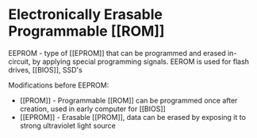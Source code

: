 # Electronically Erasable Programmable [[ROM]]

EEPROM - type of [[EPROM]] that can be programmed and erased in-circuit, by applying special programming signals. 
EEROM is used for flash drives, [[BIOS]], SSD's

Modifications before EEPROM:
- [[PROM]] - Programmable [[ROM]] can be programmed once after creation, used in early computer for [[BIOS]]
- [[EPROM]] - Erasable [[PROM]], data can be erased by exposing it to strong ultraviolet light source
